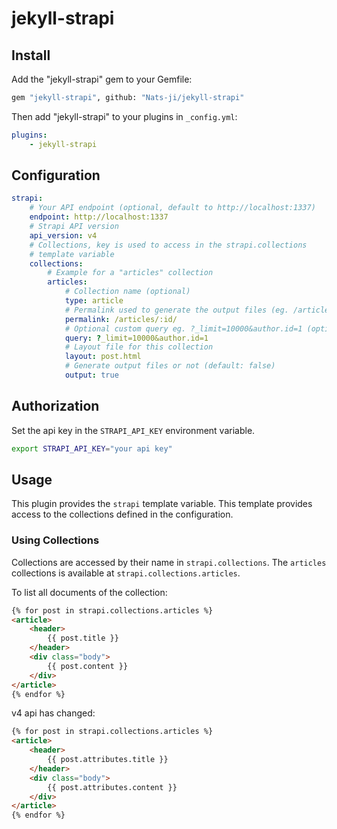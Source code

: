 # jekyll-strapi

## Install

Add the "jekyll-strapi" gem to your Gemfile:

```sh
gem "jekyll-strapi", github: "Nats-ji/jekyll-strapi"
```

Then add "jekyll-strapi" to your plugins in `_config.yml`:

```yml
plugins:
    - jekyll-strapi
```

## Configuration

```yaml
strapi:
    # Your API endpoint (optional, default to http://localhost:1337)
    endpoint: http://localhost:1337
    # Strapi API version
    api_version: v4
    # Collections, key is used to access in the strapi.collections
    # template variable
    collections:
        # Example for a "articles" collection
        articles:
            # Collection name (optional)
            type: article
            # Permalink used to generate the output files (eg. /articles/:id). Placeholders: (:id, :slug, :uid, :type)
            permalink: /articles/:id/
            # Optional custom query eg. ?_limit=10000&author.id=1 (optional)
            query: ?_limit=10000&author.id=1
            # Layout file for this collection
            layout: post.html
            # Generate output files or not (default: false)
            output: true
```

## Authorization

Set the api key in the `STRAPI_API_KEY` environment variable.

```sh
export STRAPI_API_KEY="your api key"
```

## Usage

This plugin provides the `strapi` template variable. This template provides access to the collections defined in the configuration.

### Using Collections

Collections are accessed by their name in `strapi.collections`. The `articles` collections is available at `strapi.collections.articles`.

To list all documents of the collection:

```html
{% for post in strapi.collections.articles %}
<article>
    <header>
        {{ post.title }}
    </header>
    <div class="body">
        {{ post.content }}
    </div>
</article>
{% endfor %}
```

v4 api has changed:

```html
{% for post in strapi.collections.articles %}
<article>
    <header>
        {{ post.attributes.title }}
    </header>
    <div class="body">
        {{ post.attributes.content }}
    </div>
</article>
{% endfor %}
```